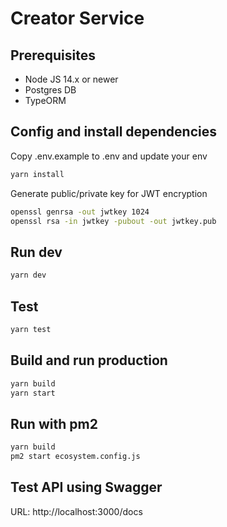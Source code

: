 # Creator Service

## Prerequisites

- Node JS 14.x or newer
- Postgres DB
- TypeORM

## Config and install dependencies

Copy .env.example to .env and update your env

```bash
yarn install
```

Generate public/private key for JWT encryption

```bash
openssl genrsa -out jwtkey 1024
openssl rsa -in jwtkey -pubout -out jwtkey.pub
```

## Run dev

```bash
yarn dev
```

## Test

```bash
yarn test
```

## Build and run production

```bash
yarn build
yarn start
```

## Run with pm2

```bash
yarn build
pm2 start ecosystem.config.js
```

## Test API using Swagger

URL: http://localhost:3000/docs
